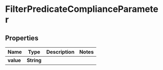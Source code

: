 

# FilterPredicateComplianceParameter


## Properties

| Name | Type | Description | Notes |
|------------ | ------------- | ------------- | -------------|
|**value** | **String** |  |  |



